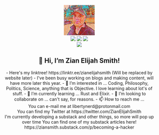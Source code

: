 <div id="header" align="center">
  <img style=" margin: 0 auto; text-align: center; height:7em; width: auto;" src="https://raw.githubusercontent.com/ZianElijahSmith/ZianElijahSmith/main/zian-2022-oil-painting.jpg" />
  <br />
  <img src="https://img.shields.io/badge/Programs-Python-blue" />
  <img src="https://img.shields.io/badge/Programs-Rust-red" />
  <img src="https://img.shields.io/badge/Programs-JavaScript-orange" />
  <br />
  <a href="https://twitter.com/ZianElijahSmith"><img src="https://img.shields.io/twitter/follow/ZianElijahSmith" /></a>
</div>

<div id="" align="center">
  <h2 algin="center" style="font-style: cursive;">👋 Hi, I’m Zian Elijah Smith!</h2>
- Here's my linktree!  https://linktr.ee/zianelijahsmith (Will be replaced by website later)
- I've been busy working on blogs and making content, will have more later this year.
- 👀 I’m interested in ... Coding, Philosophy, Politics, Science, anything that is Objective. I love learning about lot's of stuff.
- 🌱 I’m currently learning ... Rust and Elixir.
- 💞️ I’m looking to collaborate on ... can't say, for reasons.
- 📫 How to reach me ...
<br />
You can e-mail me at libertynerd@protonmail.com 
<br />
You can find my Twitter at https://twitter.com/ZianElijahSmith
<br />
I'm currently developing a substack and other things, so more will pop up over time
You can find one of my substack articles here! 
https://ziansmith.substack.com/p/becoming-a-hacker

<!---
ZianElijahSmith/ZianElijahSmith is a ✨ special ✨ repository because its `README.md` (this file) appears on your GitHub profile.
You can click the Preview link to take a look at your changes.
--->
